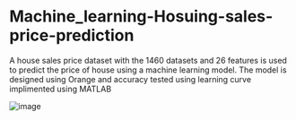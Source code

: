 # Machine_learning-Hosuing-sales-price-prediction

A house sales price dataset with the 1460 datasets and 26 features is used to predict the price of house using a machine learning model. The model is designed using Orange and accuracy tested using learning curve implimented using MATLAB

![image](https://user-images.githubusercontent.com/108937589/200974698-8a5717d5-6a6a-4f08-8eed-cb6db85ff0ad.png)
